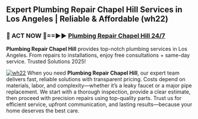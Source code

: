 ## Expert Plumbing Repair Chapel Hill Services in Los Angeles | Reliable & Affordable (wh22)  

<h3>🚿 ACT NOW 🌟==►► <a href="https://tinyurl.com/2ne6vx2x" rel="nofollow">Plumbing Repair Chapel Hill 24/7</a></h3>

**Plumbing Repair Chapel Hill** provides top-notch plumbing services in Los Angeles. From repairs to installations, enjoy free consultations + same-day service. Trusted Solutions 2025!

[![wh22](https://i.imgur.com/4PFF4AK.jpeg)](https://tinyurl.com/2ne6vx2x)
When you need **Plumbing Repair Chapel Hill**, our expert team delivers fast, reliable solutions with transparent pricing. Costs depend on materials, labor, and complexity—whether it’s a leaky faucet or a major pipe replacement. We start with a thorough inspection, provide a clear estimate, then proceed with precision repairs using top-quality parts. Trust us for efficient service, upfront communication, and lasting results—because your home deserves the best care.